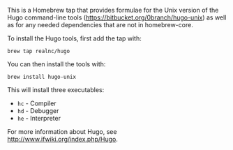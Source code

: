 This is a Homebrew tap that provides formulae for the Unix version of the Hugo command-line tools (https://bitbucket.org/0branch/hugo-unix) as well as for any needed dependencies that are not in homebrew-core.

To install the Hugo tools, first add the tap with:

    brew tap realnc/hugo

You can then install the tools with:

    brew install hugo-unix

This will install three executables:

* `hc` - Compiler
* `hd` - Debugger
* `he` - Interpreter

For more information about Hugo, see http://www.ifwiki.org/index.php/Hugo.
